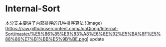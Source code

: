 # Internal-Sort

 本分支主要讲了内部排序的几种排序算法
!(image)[https://raw.githubusercontent.com/JoaQiong/Internal-Sort/master/%E5%86%85%E9%83%A8%E6%8E%92%E5%BA%8F%E5%88%86%E7%B1%BB%E5%9B%BE.png]
update
